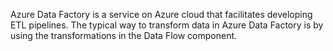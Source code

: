  Azure Data Factory is a service on Azure cloud that facilitates developing ETL pipelines. 
 The typical way to transform data in Azure Data Factory is by using the transformations in the Data Flow component. 
